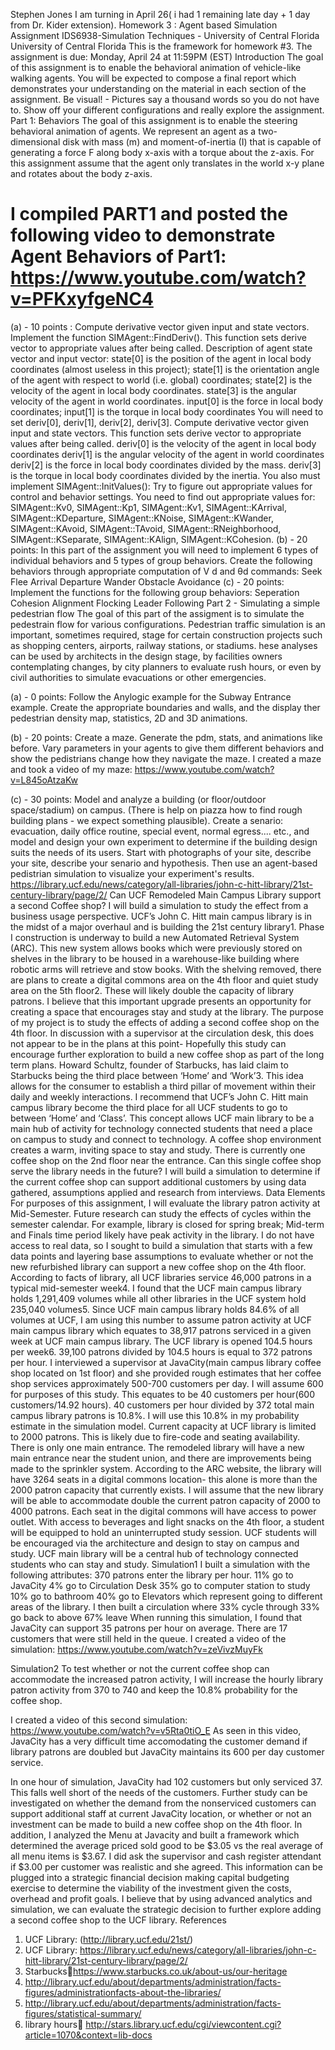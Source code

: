 Stephen Jones
I am turning in April 26( i had 1 remaining late day + 1 day from Dr. Kider extension).
Homework 3 : Agent based Simulation Assignment
IDS6938-Simulation Techniques - University of Central Florida
University of Central Florida This is the framework for homework #3.
The assignment is due: Monday, April 24 at 11:59PM (EST)
Introduction
The goal of this assignment is to enable the behavioral animation of vehicle-like walking agents.
You will be expected to compose a final report which demonstrates your understanding on the material in each section of the assignment. Be visual! - Pictures say a thousand words so you do not have to. Show off your different configurations and really explore the assignment.
Part 1: Behaviors
The goal of this assignment is to enable the steering behavioral animation of agents.
We represent an agent as a two-dimensional disk with mass (m) and moment-of-inertia (I) that is capable of generating a force F along body x-axis with a torque about the z-axis. For this assignment assume that the agent only translates in the world x-y plane and rotates about the body z-axis.

# I compiled PART1 and posted the following video to demonstrate Agent Behaviors of Part1: https://www.youtube.com/watch?v=PFKxyfgeNC4

(a) - 10 points : Compute derivative vector given input and state vectors. Implement the function SIMAgent::FindDeriv(). This function sets derive vector to appropriate values after being called.
Description of agent state vector and input vector:
state[0] is the position of the agent in local body coordinates (almost useless in this project);
state[1] is the orientation angle of the agent with respect to world (i.e. global) coordinates;
state[2] is the velocity of the agent in local body coordinates.
state[3] is the angular velocity of the agent in world coordinates.
input[0] is the force in local body coordinates;
input[1] is the torque in local body coordinates
You will need to set deriv[0], deriv[1], deriv[2], deriv[3]. Compute derivative vector given input and state vectors. This function sets derive vector to appropriate values after being called.
deriv[0] is the velocity of the agent in local body coordinates
deriv[1] is the angular velocity of the agent in world coordinates
deriv[2] is the force in local body coordinates divided by the mass.
deriv[3] is the torque in local body coordinates divided by the inertia.
You also must implement SIMAgent::InitValues(): Try to figure out appropriate values for control and behavior settings. You need to find out appropriate values for: SIMAgent::Kv0, SIMAgent::Kp1, SIMAgent::Kv1, SIMAgent::KArrival, SIMAgent::KDeparture, SIMAgent::KNoise, SIMAgent::KWander, SIMAgent::KAvoid, SIMAgent::TAvoid, SIMAgent::RNeighborhood, SIMAgent::KSeparate, SIMAgent::KAlign, SIMAgent::KCohesion.
(b) - 20 points: In this part of the assignment you will need to implement 6 types of individual behaviors and 5 types of group behaviors. Create the following behaviors through appropriate computation of V d and θd commands:
Seek
Flee
Arrival
Departure
Wander
Obstacle Avoidance
(c) - 20 points: Implement the functions for the following group behaviors:
Seperation
Cohesion
Alignment
Flocking
Leader Following
Part 2 - Simulating a simple pedestrian flow
The goal of this part of the assigment is to simulate the pedestrain flow for various configurations. Pedestrian traffic simulation is an important, sometimes required, stage for certain construction projects such as shopping centers, airports, railway stations, or stadiums. hese analyses can be used by architects in the design stage, by facilities owners contemplating changes, by city planners to evaluate rush hours, or even by civil authorities to simulate evacuations or other emergencies.

(a) - 0 points: Follow the Anylogic example for the Subway Entrance example. Create the appropriate boundaries and walls, and the display ther pedestrian density map, statistics, 2D and 3D animations.

(b) - 20 points: Create a maze. Generate the pdm, stats, and animations like before. Vary parameters in your agents to give them different behaviors and show the pedistrians change how they navigate the maze.
I created a maze and took a video of my maze: https://www.youtube.com/watch?v=L845oAtzaKw



(c) - 30 points: Model and analyze a building (or floor/outdoor space/stadium) on campus. (There is help on piazza how to find rough building plans - we expect something plausible). Create a senario: evacuation, daily office routine, special event, normal egress.... etc., and model and design your own experiment to determine if the building design suits the needs of its users. Start with photographs of your site, describe your site, describe your senario and hypothesis. Then use an agent-based pedistrian simulation to visualize your experiment's results.
https://library.ucf.edu/news/category/all-libraries/john-c-hitt-library/21st-century-library/page/2/
Can UCF Remodeled Main Campus Library support a second Coffee shop?
I will build a simulation to study the effect from a business usage perspective.
UCF’s John C. Hitt main campus library is in the midst of a major overhaul and is building the 21st century library1. Phase I construction is underway to build a new Automated Retrieval System (ARC). This new system allows books which were previously stored on shelves in the library to be housed in a warehouse-like building where robotic arms will retrieve and stow books. With the shelving removed, there are plans to create a digital commons area on the 4th floor and quiet study area on the 5th floor2. These will likely double the capacity of library patrons. I believe that this important upgrade presents an opportunity for creating a space that encourages stay and study at the library. The purpose of my project is to study the effects of adding a second coffee shop on the 4th floor. In discussion with a supervisor at the circulation desk, this does not appear to be in the plans at this point- Hopefully this study can encourage further exploration to build a new coffee shop as part of the long term plans. 
Howard Schultz, founder of Starbucks, has laid claim to Starbucks being the third place between ‘Home’ and ‘Work’3. This idea allows for the consumer to establish a third pillar of movement within their daily and weekly interactions. I recommend that UCF’s John C. Hitt main campus library become the third place for all UCF students to go to between ‘Home’ and ‘Class’. This concept allows UCF main library to be a main hub of activity for technology connected students that need a place on campus to study and connect to technology. A coffee shop environment creates a warm, inviting space to stay and study.
There is currently one coffee shop on the 2nd floor near the entrance. Can this single coffee shop serve the library needs in the future? I will build a simulation to determine if the current coffee shop can support additional customers by using data gathered, assumptions applied and research from interviews.
 Data Elements
For purposes of this assignment, I will evaluate the library patron activity at Mid-Semester. Future research can study the effects of cycles within the semester calendar. For example, library is closed for spring break; Mid-term and Finals time period likely have peak activity in the library. I do not have access to real data, so I sought to build a simulation that starts with a few data points and layering base assumptions to evaluate whether or not the new refurbished library can support a new coffee shop on the 4th floor.
According to facts of library, all UCF libraries service 46,000 patrons in a typical mid-semester week4. I found that the UCF main campus library holds 1,291,409 volumes while all other libraries in the UCF system hold 235,040 volumes5.  Since UCF main campus library holds 84.6% of all volumes at UCF, I am using this number to assume patron activity at UCF main campus library which equates to 38,917 patrons serviced in a given week at UCF main campus library. 
The UCF library is opened 104.5 hours per week6. 39,100 patrons divided by 104.5 hours is equal to 372 patrons per hour.
I interviewed a supervisor at JavaCity(main campus library coffee shop located on 1st floor) and she provided rough estimates that her coffee shop services approximately 500-700 customers per day. I will assume 600 for purposes of this study. This equates to be 40 customers per hour(600 customers/14.92 hours). 40 customers per hour divided by 372 total main campus library patrons is 10.8%. I will use this 10.8% in my probability estimate in the simulation model. 
Current capacity at UCF library is limited to 2000 patrons. This is likely due to fire-code and seating availability. There is only one main entrance. The remodeled library will have a new main entrance near the student union, and there are improvements being made to the sprinkler system. According to the ARC website, the library will have 3264 seats in a digital commons location- this alone is more than the 2000 patron capacity that currently exists. I will assume that the new library will be able to accommodate double the current patron capacity of 2000 to 4000 patrons. 
Each seat in the digital commons will have access to power outlet. With access to beverages and light snacks on the 4th floor, a student will be equipped to hold an uninterrupted study session. UCF students will be encouraged via the architecture and design to stay on campus and study. UCF main library will be a central hub of technology connected students who can stay and study. 
Simulation1
I built a simulation with the following attributes:
370 patrons enter the library per hour.
11% go to JavaCity
4% go to Circulation Desk
35% go to computer station to study
10% go to bathroom
40% go to Elevators which represent going to different areas of the library.
I then built a circulation where 33% cycle through 
33% go back to above 
67% leave
When running this simulation, I found that JavaCity can support 35 patrons per hour on average. There are 17 customers that were still held in the queue.
 I created a video of the simulation: https://www.youtube.com/watch?v=zeVivzMuyFk
 
Simulation2 
To test whether or not the current coffee shop can accommodate the increased patron activity, I will increase the hourly library patron activity from 370 to 740 and keep the 10.8% probability for the coffee shop. 
 
 I created a video of this second simulation: https://www.youtube.com/watch?v=v5Rta0tiO_E
 As seen in this video, JavaCity has a very difficult time accomodating the customer demand if library patrons are doubled but JavaCity maintains its 600 per day customer service.
 
In one hour of simulation, JavaCity had 102 customers but only serviced 37. This falls well short of the needs of the customers. Further study can be investigated on whether the demand from the nonserviced customers can support additional staff at current JavaCity location, or whether or not an investment can be made to build a new coffee shop on the 4th floor. In addition, I analyzed the Menu at Javacity and built a framework which determined the average priced sold good to be $3.05 vs the real average of all menu items is $3.67. I did ask the supervisor and cash register attendant if $3.00 per customer was realistic and she agreed. This information can be plugged into a strategic financial decision making capital budgeting exercise to determine the viability of the investment given the costs, overhead and profit goals.
I believe that by using advanced analytics and simulation, we can evaluate the strategic decision to further explore adding a second coffee shop to the UCF library. 
References
1.	UCF Library: (http://library.ucf.edu/21st/)
2.	UCF Library: https://library.ucf.edu/news/category/all-libraries/john-c-hitt-library/21st-century-library/page/2/
3.	Starbuckshttps://www.starbucks.co.uk/about-us/our-heritage
4.	http://library.ucf.edu/about/departments/administration/facts-figures/administrationfacts-about-the-libraries/
5.	http://library.ucf.edu/about/departments/administration/facts-figures/statistical-summary/
6.	library hours http://stars.library.ucf.edu/cgi/viewcontent.cgi?article=1070&context=lib-docs

